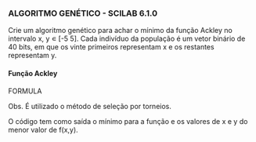 ### ALGORITMO GENÉTICO - SCILAB 6.1.0

Crie um algoritmo genético para achar o mínimo da função Ackley no intervalo x, y ∊ [-5 5]. Cada indivíduo da população é um vetor binário de 40 bits, em que os vinte primeiros representam x e os restantes representam y.

#### Função Ackley

FORMULA

Obs. É utilizado o método de seleção por torneios.

O código tem como saída o mínimo para a função e os valores de x e y do menor valor de f(x,y).

